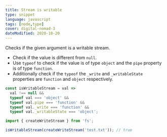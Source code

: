 ```yaml
---
title: Stream is writable
type: snippet
language: javascript
tags: [node,type]
cover: digital-nomad-3
dateModified: 2020-10-20
---
```


Checks if the given argument is a writable stream.

- Check if the value is different from `null`.
- Use `typeof` to check if the value is of type `object` and the `pipe` property is of type `function`.
- Additionally check if the `typeof` the `_write` and `_writableState` properties are `function` and `object` respectively.

```js
const isWritableStream = val =>
  val !== null &&
  typeof val === 'object' &&
  typeof val.pipe === 'function' &&
  typeof val._write === 'function' &&
  typeof val._writableState === 'object';
```

```js
import { createWriteStream } from 'fs';

isWritableStream(createWriteStream('test.txt')); // true
```
